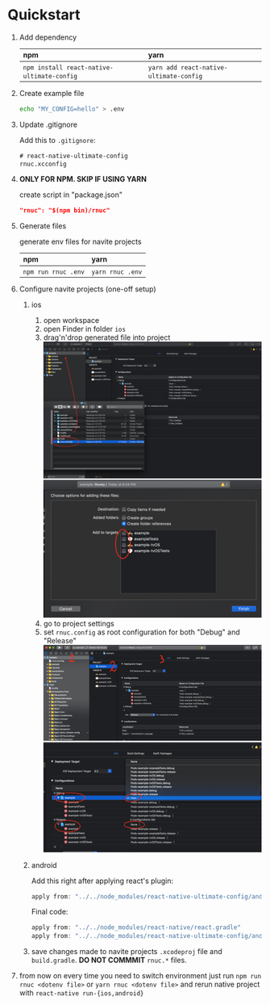 # Quickstart

1. Add dependency

   | npm                                        | yarn                                    |
   | ------------------------------------------ | --------------------------------------- |
   | `npm install react-native-ultimate-config` | `yarn add react-native-ultimate-config` |

1. Create example file

   ```bash
   echo "MY_CONFIG=hello" > .env
   ```

1. Update .gitignore

   Add this to `.gitignore`:

   ```
   # react-native-ultimate-config
   rnuc.xcconfig
   ```

1. **ONLY FOR NPM. SKIP IF USING YARN**

   create script in "package.json"

   ```json
   "rnuc": "$(npm bin)/rnuc"
   ```

1. Generate files

   generate env files for navite projects

   | npm                 | yarn             |
   | ------------------- | ---------------- |
   | `npm run rnuc .env` | `yarn rnuc .env` |

1. Configure navite projects (one-off setup)

   1. ios

      1. open workspace
      1. open Finder in folder `ios`
      1. drag'n'drop generated file into project
         ![drag and drop](./quickstart.assets/ios.1.png)
         ![drag and drop](./quickstart.assets/ios.2.png)
      1. go to project settings
      1. set `rnuc.config` as root configuration for both "Debug" and "Release"
         ![set](./quickstart.assets/ios.3.png)
         ![set](./quickstart.assets/ios.4.png)

   1. android

      Add this right after applying react's plugin:

      ```gradle
      apply from: "../../node_modules/react-native-ultimate-config/android/rnuc.gradle"
      ```

      Final code:

      ```gradle
      apply from: "../../node_modules/react-native/react.gradle"
      apply from: "../../node_modules/react-native-ultimate-config/android/rnuc.gradle"
      ```

   1. save changes made to navite projects `.xcodeproj` file and `build.gradle`.
      **DO NOT COMMMIT** `rnuc.*` files.

1. from now on every time you need to switch environment just run
   `npm run rnuc <dotenv file>` or `yarn rnuc <dotenv file>` and rerun native project with
   `react-native run-{ios,android}`
